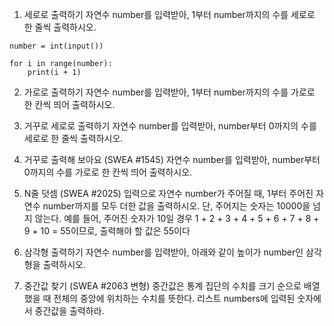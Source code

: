 1. 세로로 출력하기
자연수 number를 입력받아, 1부터 number까지의 수를 세로로 한 줄씩 출력하시오.

```
number = int(input())

for i in range(number):
    print(i + 1)
```





2. 가로로 출력하기
자연수 number를 입력받아, 1부터 number까지의 수를 가로로 한 칸씩 띄어 출력하시오.





3. 거꾸로 세로로 출력하기
자연수 number를 입력받아, number부터 0까지의 수를 세로로 한 줄씩 출력하시오.




4. 거꾸로 출력해 보아요 (SWEA #1545)
자연수 number를 입력받아, number부터 0까지의 수를 가로로 한 칸씩 띄어 출력하시오.





5. N줄 덧셈 (SWEA #2025)
입력으로 자연수 number가 주어질 때, 1부터 주어진 자연수 number까지를 모두 더한
값을 출력하시오. 단, 주어지는 숫자는 10000을 넘지 않는다. 예를 들어, 주어진 숫자가
10일 경우 1 + 2 + 3 + 4 + 5 + 6 + 7 + 8 + 9 + 10 = 55이므로, 출력해야 할 값은 55이다







6. 삼각형 출력하기
자연수 number를 입력받아, 아래와 같이 높이가 number인 삼각형을 출력하시오.






7. 중간값 찾기 (SWEA #2063 변형)
중간값은 통계 집단의 수치를 크기 순으로 배열 했을 때 전체의 중앙에 위치하는 수치를
뜻한다. 리스트 numbers에 입력된 숫자에서 중간값을 출력하라.